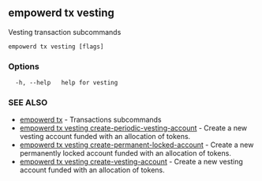 ## empowerd tx vesting

Vesting transaction subcommands

```
empowerd tx vesting [flags]
```

### Options

```
  -h, --help   help for vesting
```

### SEE ALSO

* [empowerd tx](empowerd_tx.md)	 - Transactions subcommands
* [empowerd tx vesting create-periodic-vesting-account](empowerd_tx_vesting_create-periodic-vesting-account.md)	 - Create a new vesting account funded with an allocation of tokens.
* [empowerd tx vesting create-permanent-locked-account](empowerd_tx_vesting_create-permanent-locked-account.md)	 - Create a new permanently locked account funded with an allocation of tokens.
* [empowerd tx vesting create-vesting-account](empowerd_tx_vesting_create-vesting-account.md)	 - Create a new vesting account funded with an allocation of tokens.

